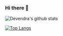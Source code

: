 ### Hi there 👋

<!--
**Devendra125/Devendra125** is a ✨ _special_ ✨ repository because its `README.md` (this file) appears on your GitHub profile.

Here are some ideas to get you started:

- 🔭 I’m currently working on ...
- 🌱 I’m currently learning ...
- 👯 I’m looking to collaborate on ...
- 🤔 I’m looking for help with ...
- 💬 Ask me about ...
- 📫 How to reach me: ...
- 😄 Pronouns: ...
- ⚡ Fun fact: ...
-->

![Devendra's github stats](https://github-readme-stats.vercel.app/api?username=Devendra125)

[![Top Langs](https://github-readme-stats.vercel.app/api/top-langs/?username=Devendra125&langs_count=8)](https://github.com/Devendra125/github-readme-stats)
